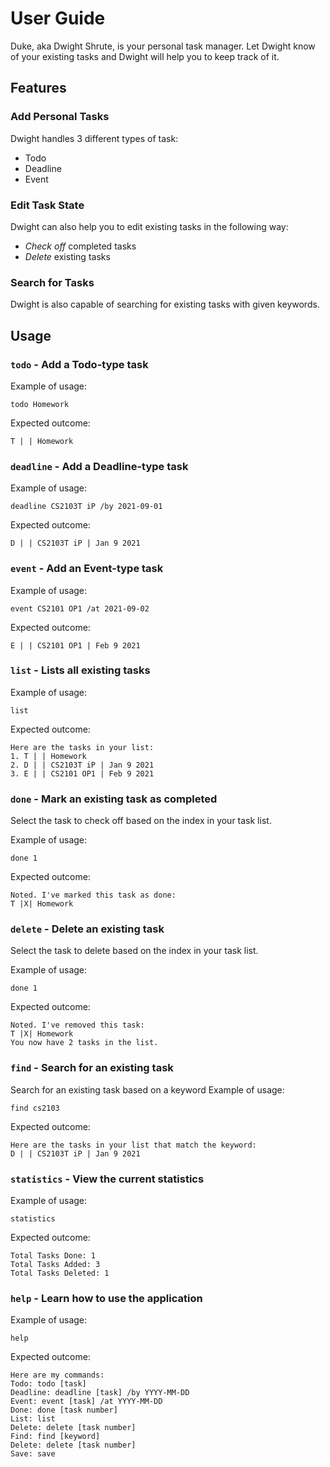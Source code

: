 # User Guide

Duke, aka Dwight Shrute, is your personal task manager.
Let Dwight know of your existing tasks and Dwight will help you to keep track of it. 

## Features 

### Add Personal Tasks

Dwight handles 3 different types of task:<br>
* Todo
* Deadline
* Event


### Edit Task State

Dwight can also help you to edit existing tasks in the following way:<br>

* *Check off* completed tasks
* *Delete* existing tasks


### Search for Tasks

Dwight is also capable of searching for existing tasks with given keywords.

## Usage

### `todo` - Add a Todo-type task

Example of usage: 

`todo Homework`

Expected outcome:

```
T | | Homework
```

### `deadline` - Add a Deadline-type task

Example of usage:

`deadline CS2103T iP /by 2021-09-01`

Expected outcome:

```
D | | CS2103T iP | Jan 9 2021
```

### `event` - Add an Event-type task

Example of usage:

`event CS2101 OP1 /at 2021-09-02`

Expected outcome:

```
E | | CS2101 OP1 | Feb 9 2021
```

### `list` - Lists all existing tasks

Example of usage:

`list`

Expected outcome:

```
Here are the tasks in your list:
1. T | | Homework
2. D | | CS2103T iP | Jan 9 2021
3. E | | CS2101 OP1 | Feb 9 2021
```

### `done` - Mark an existing task as completed
Select the task to check off based on the index in your task list.

Example of usage:

`done 1`

Expected outcome:

```
Noted. I've marked this task as done:
T |X| Homework
```
### `delete` - Delete an existing task
Select the task to delete based on the index in your task list.

Example of usage:

`done 1`

Expected outcome:

```
Noted. I've removed this task:
T |X| Homework
You now have 2 tasks in the list.
```
### `find` - Search for an existing task
Search for an existing task based on a keyword
Example of usage:

`find cs2103`

Expected outcome:

```
Here are the tasks in your list that match the keyword:
D | | CS2103T iP | Jan 9 2021
```

### `statistics` - View the current statistics 

Example of usage:

`statistics`

Expected outcome:

```
Total Tasks Done: 1
Total Tasks Added: 3
Total Tasks Deleted: 1 
```

### `help` - Learn how to use the application

Example of usage:

`help`

Expected outcome:

```
Here are my commands:
Todo: todo [task]
Deadline: deadline [task] /by YYYY-MM-DD
Event: event [task] /at YYYY-MM-DD
Done: done [task number]
List: list
Delete: delete [task number]
Find: find [keyword]
Delete: delete [task number]
Save: save
```




